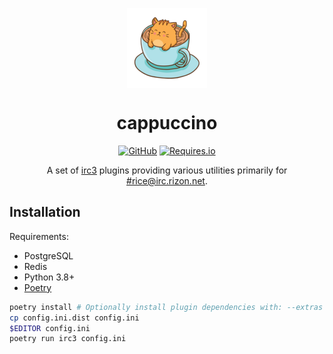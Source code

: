 <p align="center">
  <img align="center" src="logo.png">
</p>

<h1 align="center">cappuccino</h1>

<p align="center">
<a href="LICENSE"><img src="https://img.shields.io/github/license/FoxDev/cappuccino?style=flat-square" alt="GitHub"></a>
<a href="https://requires.io/github/FoxDev/cappuccino/requirements"><img src="https://img.shields.io/requires/github/FoxDev/cappuccino?style=flat-square" alt="Requires.io"></a>
</p>

<p align="center">
A set of <a href="https://github.com/gawel/irc3">irc3</a> plugins providing various utilities primarily for <a href="https://qchat.rizon.net/?channels=rice">#rice@irc.rizon.net</a>. 
</p>

## Installation

Requirements:
* PostgreSQL
* Redis
* Python 3.8+
* [Poetry](https://python-poetry.org)

```sh
poetry install # Optionally install plugin dependencies with: --extras 'sentry ai lastfm web'
cp config.ini.dist config.ini
$EDITOR config.ini
poetry run irc3 config.ini
```
